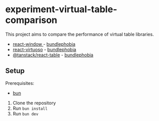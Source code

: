 # experiment-virtual-table-comparison

This project aims to compare the performance of virtual table libraries.

- [react-window ](https://github.com/bvaughn/react-window) - [bundlephobia](https://bundlephobia.com/result?p=react-window@2.0.0)
- [react-virtuoso](https://github.com/petyosi/react-virtuoso) - [bundlephobia](https://bundlephobia.com/result?p=react-virtuoso@3.1.1)
- [@tanstack/react-table](https://github.com/TanStack/table) - [bundlephobia](https://bundlephobia.com/result?p=@tanstack%2Freact-table@9.0.0)

## Setup

Prerequisites:

- [bun](https://bun.sh/)

1. Clone the repository
2. Run `bun install`
3. Run `bun dev`